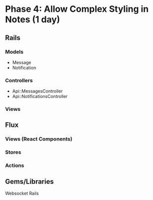 # Phase 4: Allow Complex Styling in Notes (1 day)

## Rails
### Models
* Message
* Notification

### Controllers
* Api::MessagesController
* Api::NotificationsController

### Views

## Flux
### Views (React Components)
### Stores
### Actions

## Gems/Libraries
Websocket Rails
